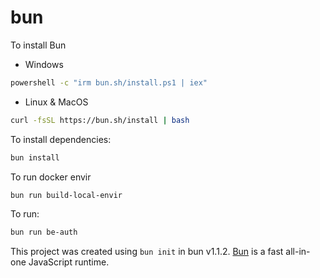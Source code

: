 # bun

To install Bun

* Windows

```bash
powershell -c "irm bun.sh/install.ps1 | iex"
```

* Linux & MacOS
  
```bash
curl -fsSL https://bun.sh/install | bash
```

To install dependencies:

```bash
bun install
```

To run docker envir

```bash
bun run build-local-envir
```

To run:

```bash
bun run be-auth
```

This project was created using `bun init` in bun v1.1.2. [Bun](https://bun.sh) is a fast all-in-one JavaScript runtime.
